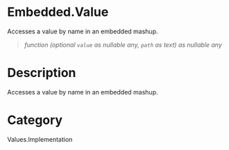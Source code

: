 # Embedded.Value
Accesses a value by name in an embedded mashup.
> _function (optional <code>value</code> as nullable any, <code>path</code> as text) as nullable any_

# Description 
Accesses a value by name in an embedded mashup.
# Category 
Values.Implementation
